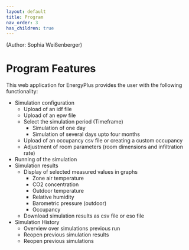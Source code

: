 ```yaml
---
layout: default
title: Program
nav_order: 3
has_children: true
---
```


(Author: Sophia Weißenberger) 
# Program Features

This web application for EnergyPlus provides the user with the following functionality:

   * Simulation configuration
      * Upload of an idf file
      * Upload of an epw file
      * Select the simulation period (Timeframe)
         * Simulation of one day
         * Simulation of several days upto four months
      * Upload of an occupancy csv file or creating a custom occupancy
      * Adjustment of room parameters (room dimensions and infiltration rate)
   * Running of the simulation
   * Simulation results
      * Display of selected measured values in graphs
         * Zone air temperature
         * CO2 concentration
         * Outdoor temperature
         * Relative humidity
         * Barometric pressure (outdoor)
         * Occupancy
      * Download simulation results as csv file or eso file
   * Simulation History
      * Overview over simulations previous run  
      * Reopen previous simulation results
      * Reopen previous simulations
